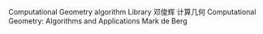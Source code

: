 Computational Geometry algorithm Library
邓俊辉 计算几何
Computational Geometry: Algorithms and Applications  Mark de Berg
